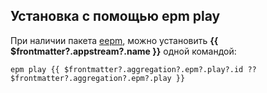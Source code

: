 ## Установка c помощью epm play <Badge v-if="$frontmatter?.aggregation?.epm?.play?.build === 'unoffical'" type="danger" text="Неофициальная сборка" />

При наличии пакета [eepm](/epm), можно установить **{{ $frontmatter?.appstream?.name }}** одной командой:

```shell-vue
epm play {{ $frontmatter?.aggregation?.epm?.play?.id ?? $frontmatter?.aggregation?.epm?.play }}
```